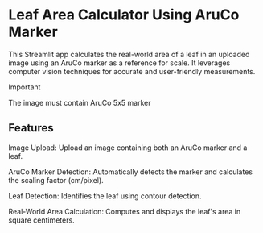 # Leaf Area Calculator Using AruCo Marker


This Streamlit app calculates the real-world area of a leaf in an uploaded image using an AruCo marker as a reference for scale. It leverages computer vision techniques for accurate and user-friendly measurements.

> [!IMPORTANT]
> The image must contain AruCo 5x5 marker

## Features
Image Upload: Upload an image containing both an AruCo marker and a leaf.

AruCo Marker Detection: Automatically detects the marker and calculates the scaling factor (cm/pixel).

Leaf Detection: Identifies the leaf using contour detection.

Real-World Area Calculation: Computes and displays the leaf's area in square centimeters.
